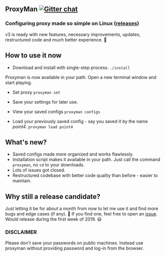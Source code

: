 ## ProxyMan [![Gitter chat](https://badges.gitter.im/gitterHQ/gitter.png)](https://gitter.im/proxyman-linux/Lobby)

### Configuring proxy made so simple on Linux ([releases](https://github.com/himanshub16/ProxyMan/releases/))


v3 is ready with new features, necessary improvements, updates, restructured code and much better experience. :tada: 

## How to use it now
* Download and install with single-step process.
```./install```

Proxyman is now available in your path. 
Open a new terminal window and start playing.

* Set proxy
```proxyman set```

* Save your settings for later use.
* View your saved configs
```proxyman configs```
* Load your previously saved config - say you saved it by the name *point4*. 
```proxyman load point4```

## What's new?
* Saved configs made more organized and works flawlessly.
* Installation script makes it available in your path. Just call the command `proxyman`, no `cd` to your downloads.
* Lots of issues got closed.
* Restructured codebase with better code quality than before - easier to maintain.


## Why still a release candidate?
Just letting it be for about a month from now to let me use it and find more bugs and edge cases (if any). :see_no_evil: 
If you find one, feel free to open an [issue](https://github.com/ProxyMan/issues).
Would release during the first week of 2019. :smiley:


### DISCLAIMER
Please don't save your passwords on public machines. Instead use proxyman without providing password and log-in from the browser.
